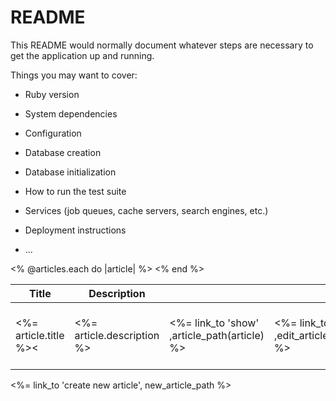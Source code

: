 # README

This README would normally document whatever steps are necessary to get the
application up and running.

Things you may want to cover:

* Ruby version

* System dependencies

* Configuration

* Database creation

* Database initialization

* How to run the test suite

* Services (job queues, cache servers, search engines, etc.)

* Deployment instructions

* ...
 <table>
    <thead>
      <tr>
          <th>Title</th>
          <th>Description</th>
          <th colspan="3">Action</th>
  </tr>
 </thead>
 <tbody>
     <% @articles.each do |article| %>
    <tr>
      <td><%= article.title %><</td>
      <td><%= article.description %></td>
      <td><%= link_to 'show' ,article_path(article) %></td>
      <td><%= link_to 'edit' ,edit_article_path(article) %></td>
       <td><%= link_to 'delete',article_path(article), method: :delete, data: { confirm: "Are you sure?" } %></td>
  </tr>
  <% end %>
  </tbody>
  </table>
  <p>
<%= link_to 'create new article', new_article_path %>
</p>